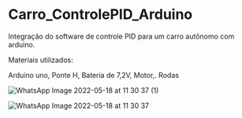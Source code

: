 # Carro_ControlePID_Arduino

Integração do software de controle PID para um carro autônomo com arduino.

Materiais utilizados:

Arduino uno,
Ponte H,
Bateria de 7,2V,
Motor,.
Rodas

![WhatsApp Image 2022-05-18 at 11 30 37 (1)](https://user-images.githubusercontent.com/50125058/169575624-fe509e94-d95e-4785-af77-00e1a90471ae.jpeg)

![WhatsApp Image 2022-05-18 at 11 30 37](https://user-images.githubusercontent.com/50125058/169575720-bb40a4ae-7dcd-4f76-95d0-f05cd6e9a814.jpeg)
